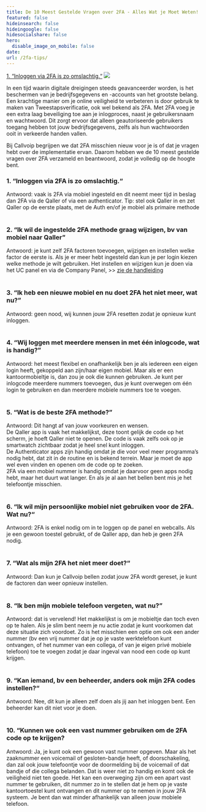 ```yaml
---
title: De 10 Meest Gestelde Vragen over 2FA - Alles Wat je Moet Weten!
featured: false
hideinsearch: false
hideingoogle: false
hidesocialshare: false
hero:
  disable_image_on_mobile: false
date:
url: /2fa-tips/
---
```

<a href="#1">1. “Inloggen via 2FA is zo omslachtig.“</a>
<img src="https://res.cloudinary.com/callvoip/image/upload/v1691142108/two-steps-authentication-2fa-concept-2023-padlock-passcode-code-showing-smart-phone-business-person-s-hands-validate-password-identity-verification-cyber-security-technology.jpg">

In een tijd waarin digitale dreigingen steeds geavanceerder worden, is het beschermen van je bedrijfsgegevens en -accounts van het grootste belang. Een krachtige manier om je online veiligheid te verbeteren is door gebruik te maken van Tweestapsverificatie, ook wel bekend als 2FA. Met 2FA voeg je een extra laag beveiliging toe aan je inlogproces, naast je gebruikersnaam en wachtwoord. Dit zorgt ervoor dat alleen geautoriseerde gebruikers toegang hebben tot jouw bedrijfsgegevens, zelfs als hun wachtwoorden ooit in verkeerde handen vallen.

Bij Callvoip begrijpen we dat 2FA misschien nieuw voor je is of dat je vragen hebt over de implementatie ervan. Daarom hebben we de 10 meest gestelde vragen over 2FA verzameld en beantwoord, zodat je volledig op de hoogte bent.<div id="1"></div>

<h3>1. “Inloggen via 2FA is zo omslachtig.“</h3>
   Antwoord: vaak is 2FA via mobiel ingesteld en dit neemt meer tijd in beslag dan 2FA via de Qaller of via een authenticator.
   Tip: stel ook Qaller in en zet Qaller op de eerste plaats, met de Auth en/of je mobiel als primaire methode<div id="2"></div>
<br><h3>2. “Ik wil de ingestelde 2FA methode graag wijzigen, bv van mobiel naar Qaller”</h3>
   Antwoord: je kunt zelf 2FA factoren toevoegen, wijzigen en instellen welke factor de eerste is. Als je er meer hebt ingesteld dan kun je per login kiezen welke methode je wilt gebruiken.
   Het instellen en wijzigen kun je doen via het UC panel en via de Company Panel, >> <a href="https://www.callvoip.nl/ondersteuning/algemeen/2fa-wijzgen/" target="_blank">zie de handleiding</a><div id="3"></div>
<br><h3>3. “Ik heb een nieuwe mobiel en nu doet 2FA het niet meer, wat nu?”</h3>
   Antwoord: geen nood, wij kunnen jouw 2FA resetten zodat je opnieuw kunt inloggen.<div id="4"></div>
<br><h3>4. “Wij loggen met meerdere mensen in met één inlogcode, wat is handig?”</h3>
   Antwoord: het meest flexibel en onafhankelijk ben je als iedereen een eigen login heeft, gekoppeld aan zijn/haar eigen mobiel.
   Maar als er een kantoormobieltje is, dan zou je ook die kunnen gebruiken.
   Je kunt per inlogcode meerdere nummers toevoegen, dus je kunt overwegen om één login te gebruiken en dan meerdere mobiele nummers toe te voegen.<div id="5"></div>
<br><h3>5. “Wat is de beste 2FA methode?”</h3>
   Antwoord: Dit hangt af van jouw voorkeuren en wensen.<br>
De Qaller app is vaak het makkelijkst, deze toont gelijk de code op het scherm, je hoeft Qaller niet te openen. De code is vaak zelfs ook op je smartwatch zichtbaar zodat je heel snel kunt inloggen.<br>
De Authenticator apps zijn handig omdat je die voor veel meer programma’s nodig hebt, dat zit in de routine en is bekend terrein. Maar je moet de app wel even vinden en openen om de code op te zoeken.<br>
2FA via een mobiel nummer is handig omdat je daarvoor geen apps nodig hebt, maar het duurt wat langer. En als je al aan het bellen bent mis je het telefoontje misschien.<div id="6"></div>
<br><h3>6. “Ik wil mijn persoonlijke mobiel niet gebruiken voor de 2FA. Wat nu?“</h3>
   Antwoord: 2FA is enkel nodig om in te loggen op de panel en webcalls. Als je een gewoon toestel gebruikt, of de Qaller app, dan heb je geen 2FA nodig.<div id="7"></div>
<br><h3>7. “Wat als mijn 2FA het niet meer doet?“</h3>
   Antwoord: Dan kun je Callvoip bellen zodat jouw 2FA wordt gereset, je kunt de factoren dan weer opnieuw instellen.<div id="8"></div>
<br><h3>8. “Ik ben mijn mobiele telefoon vergeten, wat nu?”</h3>
   Antwoord: dat is vervelend! Het makkelijkst is om je mobieltje dan toch even op te halen.
   Als je slim bent neem je nu actie zodat je kunt voorkomen dat deze situatie zich voordoet. Zo is het misschien een optie om ook een ander nummer (bv een vrij nummer dat je op je vaste werktelefoon kunt ontvangen, of het nummer van een collega, of van je eigen privé mobiele telefoon) toe te voegen zodat je daar ingeval van nood een code op kunt krijgen.<div id="9"></div>
<br><h3>9. “Kan iemand, bv een beheerder, anders ook mijn 2FA codes instellen?“</h3>
   Antwoord: Nee, dit kun je alleen zelf doen als jij aan het inloggen bent. Een beheerder kan dit niet voor je doen.<div id="10"></div>
<br><h3>10. “Kunnen we ook een vast nummer gebruiken om de 2FA code op te krijgen?</h3>
    Antwoord: Ja, je kunt ook een gewoon vast nummer opgeven. Maar als het zaaknummer een voicemail of gesloten-bandje heeft, of doorschakeling, dan zal ook jouw telefoontje voor de doormelding bij de voicemail of dat bandje of die collega belanden. Dat is weer niet zo handig en komt ook de veiligheid niet ten goede.
    Het kan een overweging zijn om een apart vast nummer te gebruiken, dit nummer zo in te stellen dat je hem op je vaste kantoortoestel kunt ontvangen en dit nummer op te nemen in jouw 2FA systeem. Je bent dan wat minder afhankelijk van alleen jouw mobiele telefoon.
